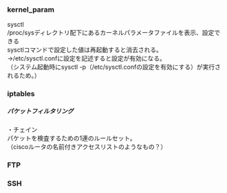 <h3>kernel_param</h3>

sysctl  
/proc/sysディレクトリ配下にあるカーネルパラメータファイルを表示、設定できる  
sysctlコマンドで設定した値は再起動すると消去される。  
→/etc/sysctl.confに設定を記述すると設定が有効になる。  
  （システム起動時にsysctl -p（/etc/sysctl.confの設定を有効にする）が実行されるため。）  

<h3>iptables</h3>
<h5>パケットフィルタリング</h5>

・チェイン  
パケットを検査するための1連のルールセット。  
（ciscoルータの名前付きアクセスリストのようなもの？）


<h3>FTP</h3>

<h3>SSH</h3>